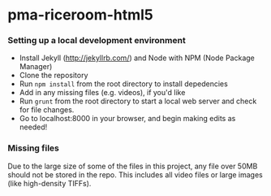 # pma-riceroom-html5

### Setting up a local development environment
*  Install Jekyll (http://jekyllrb.com/) and Node with NPM (Node Package Manager)
*  Clone the repository
*  Run `npm install` from the root directory to install depedencies
*  Add in any missing files (e.g. videos), if you'd like
*  Run `grunt` from the root directory to start a local web server and check for file changes.
*  Go to localhost:8000 in your browser, and begin making edits as needed!

### Missing files
Due to the large size of some of the files in this project, any file over 50MB should not be stored in the repo. This includes all video files or large images (like high-density TIFFs).
